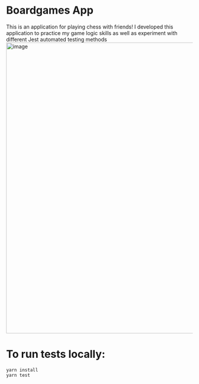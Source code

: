 # Boardgames App

This is an application for playing chess with friends! I developed this application to practice my game logic skills as well as experiment with different Jest automated testing methods
<img width="784" alt="image" src="https://github.com/jctbog9/boardgames/assets/41226602/bf0da6af-e12d-4115-a7d8-2ce473a8b757">

# To run tests locally:
```
yarn install
yarn test
```
